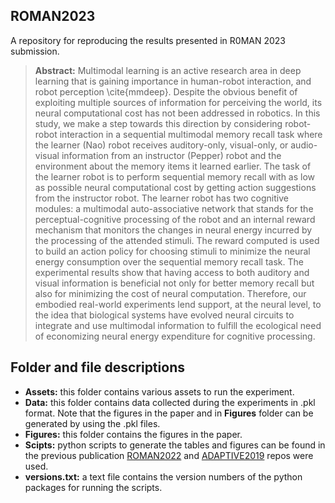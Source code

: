 ## ROMAN2023

A repository for reproducing the results presented in R0MAN 2023 submission.

> **Abstract:** Multimodal learning is an active research area in deep learning that is gaining importance in human-robot interaction, and robot perception \cite{mmdeep}.  Despite the obvious benefit of exploiting multiple sources of information for perceiving the world, its neural computational cost has not been addressed in robotics. In this study, we make a step towards this direction by considering robot-robot interaction in a sequential multimodal memory recall task where the learner (Nao) robot receives auditory-only, visual-only, or audio-visual information from an instructor (Pepper) robot and the environment about the memory items it learned earlier. The task of the learner robot is to perform sequential memory recall with as low as possible neural computational cost by getting action suggestions from the instructor robot. The learner robot has two cognitive modules: a multimodal auto-associative network that stands for the perceptual-cognitive processing of the robot and an internal reward mechanism that monitors the changes in neural energy incurred by the processing of the attended stimuli. The reward computed is used to build an action policy for choosing stimuli to minimize the neural energy consumption over the sequential memory recall task. The experimental results show that having access to both auditory and visual information is beneficial not only for better memory recall but also for minimizing the cost of neural computation. Therefore, our embodied real-world experiments lend support, at the neural level, to the idea that biological systems have evolved neural circuits to integrate and use multimodal information to fulfill the ecological need of economizing neural energy expenditure for cognitive processing.  


## Folder and file descriptions
+ **Assets:** this folder contains various assets to run the experiment.  
+ **Data:** this folder contains data collected during the experiments in .pkl format. Note that the figures in the paper and in **Figures** folder can be generated by using the .pkl files. 
+ **Figures:** this folder contains the figures in the paper.  
+ **Scipts:** python scripts to generate the tables and figures can be found in the previous publication [ROMAN2022](https://github.com/muratkirtay/RoMAN2021) and [ADAPTIVE2019](https://github.com/muratkirtay/ADAPTIVE2019) repos were used.  
+ **versions.txt:** a text file contains the version numbers of the python packages for running the scripts.

